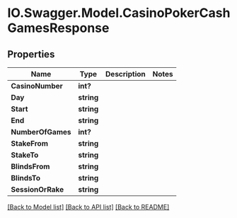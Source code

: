 # IO.Swagger.Model.CasinoPokerCashGamesResponse
## Properties

Name | Type | Description | Notes
------------ | ------------- | ------------- | -------------
**CasinoNumber** | **int?** |  | 
**Day** | **string** |  | 
**Start** | **string** |  | 
**End** | **string** |  | 
**NumberOfGames** | **int?** |  | 
**StakeFrom** | **string** |  | 
**StakeTo** | **string** |  | 
**BlindsFrom** | **string** |  | 
**BlindsTo** | **string** |  | 
**SessionOrRake** | **string** |  | 

[[Back to Model list]](../README.md#documentation-for-models) [[Back to API list]](../README.md#documentation-for-api-endpoints) [[Back to README]](../README.md)

